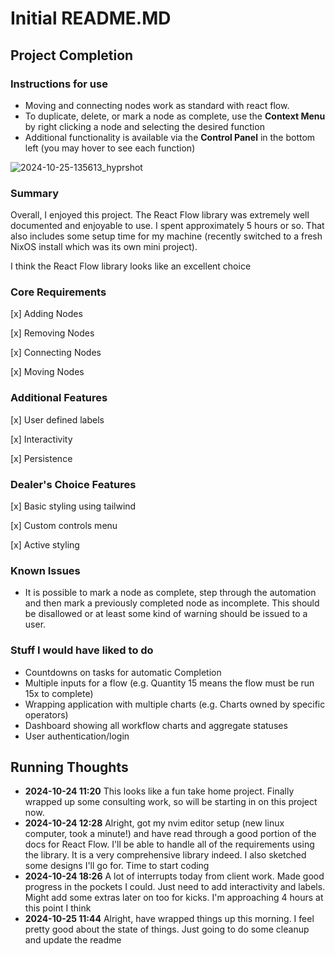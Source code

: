 # Initial README.MD

## Project Completion

### Instructions for use

- Moving and connecting nodes work as standard with react flow.
- To duplicate, delete, or mark a node as complete, use the **Context Menu** by right clicking a node and selecting the desired function
- Additional functionality is available via the **Control Panel** in the bottom left (you may hover to see each function)

![2024-10-25-135613_hyprshot](https://github.com/user-attachments/assets/32abceef-5941-40a2-9fef-1d689f1131ef)


### Summary

Overall, I enjoyed this project. The React Flow library was extremely well documented and enjoyable to use. I spent approximately 5 hours or so. That also includes some setup time for my machine (recently switched to a fresh NixOS install which was its own mini project).

I think the React Flow library looks like an excellent choice

### Core Requirements

[x] Adding Nodes

[x] Removing Nodes

[x] Connecting Nodes

[x] Moving Nodes

### Additional Features

[x] User defined labels

[x] Interactivity

[x] Persistence

### Dealer's Choice Features

[x] Basic styling using tailwind

[x] Custom controls menu

[x] Active styling

### Known Issues

- It is possible to mark a node as complete, step through the automation and then mark a previously completed node as incomplete. This should be disallowed or at least some kind of warning should be issued to a user.

### Stuff I would have liked to do

- Countdowns on tasks for automatic Completion
- Multiple inputs for a flow (e.g. Quantity 15 means the flow must be run 15x to complete)
- Wrapping application with multiple charts (e.g. Charts owned by specific operators)
- Dashboard showing all workflow charts and aggregate statuses
- User authentication/login

## Running Thoughts

- **2024-10-24 11:20** This looks like a fun take home project. Finally wrapped up some consulting work, so will be starting in on this project now.
- **2024-10-24 12:28** Alright, got my nvim editor setup (new linux computer, took a minute!) and have read through a good portion of the docs for React Flow. I'll be able to handle all of the requirements using the library. It is a very comprehensive library indeed. I also sketched some designs I'll go for. Time to start coding
- **2024-10-24 18:26** A lot of interrupts today from client work. Made good progress in the pockets I could. Just need to add interactivity and labels. Might add some extras later on too for kicks. I'm approaching 4 hours at this point I think
- **2024-10-25 11:44** Alright, have wrapped things up this morning. I feel pretty good about the state of things. Just going to do some cleanup and update the readme
